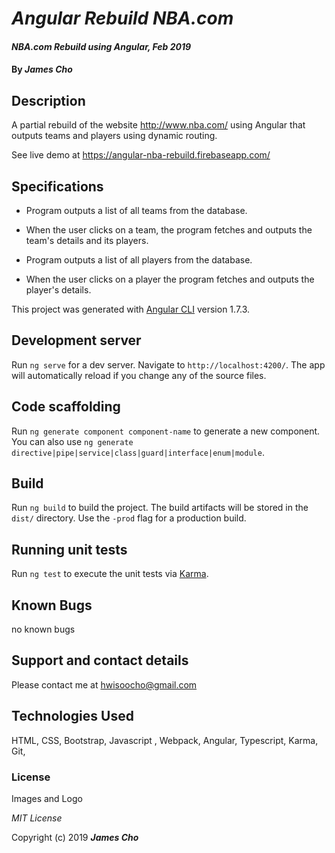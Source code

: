
# _Angular Rebuild NBA.com_

#### _NBA.com Rebuild using Angular, Feb 2019_

#### By _**James Cho**_

## Description

A partial rebuild of the website http://www.nba.com/ using Angular that outputs teams and players using dynamic routing.

See live demo at https://angular-nba-rebuild.firebaseapp.com/

## Specifications
  * Program outputs a list of all teams from the database.
  * When the user clicks on a team, the program fetches and outputs the team's details and its players.
  
  * Program outputs a list of all players from the database.
  * When the user clicks on a player the program fetches and outputs the player's details. 

This project was generated with [Angular CLI](https://github.com/angular/angular-cli) version 1.7.3.

## Development server

Run `ng serve` for a dev server. Navigate to `http://localhost:4200/`. The app will automatically reload if you change any of the source files.

## Code scaffolding

Run `ng generate component component-name` to generate a new component. You can also use `ng generate directive|pipe|service|class|guard|interface|enum|module`.

## Build

Run `ng build` to build the project. The build artifacts will be stored in the `dist/` directory. Use the `-prod` flag for a production build.

## Running unit tests

Run `ng test` to execute the unit tests via [Karma](https://karma-runner.github.io).
## Known Bugs

no known bugs

## Support and contact details

Please contact me at hwisoocho@gmail.com

## Technologies Used

HTML, CSS, Bootstrap, Javascript , Webpack, Angular, Typescript, Karma, Git,

### License

Images and Logo

*MIT License*

Copyright (c) 2019 **_James Cho_**
